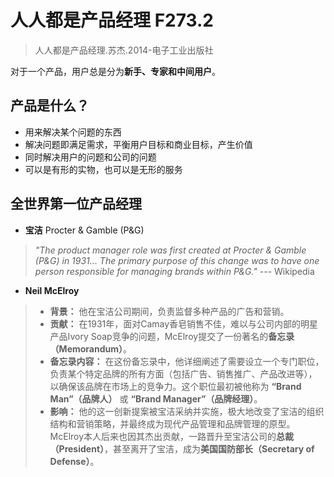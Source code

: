 # 人人都是产品经理 F273.2
> 人人都是产品经理.苏杰.2014-电子工业出版社

对于一个产品，用户总是分为**新手、专家和中间用户**。

## 产品是什么？
- 用来解决某个问题的东西
- 解决问题即满足需求，平衡用户目标和商业目标，产生价值
- 同时解决用户的问题和公司的问题
- 可以是有形的实物，也可以是无形的服务
## 全世界第一位产品经理
- **宝洁** Procter & Gamble (P&G)
 > *"The product manager role was first created at Procter & Gamble (P&G) in 1931... The primary purpose of this change was to have one person responsible for managing brands within P&G."*
>  --- Wikipedia
- **Neil McElroy**
> - **背景：** 他在宝洁公司期间，负责监督多种产品的广告和营销。
> - **贡献：** 在1931年，面对Camay香皂销售不佳，难以与公司内部的明星产品Ivory Soap竞争的问题，McElroy提交了一份著名的**备忘录（Memorandum）**。
> - **备忘录内容：** 在这份备忘录中，他详细阐述了需要设立一个专门职位，负责某个特定品牌的所有方面（包括广告、销售推广、产品改进等），以确保该品牌在市场上的竞争力。这个职位最初被他称为 **“Brand Man”（品牌人）** 或 **“Brand Manager”（品牌经理）**。
> - **影响：** 他的这一创新提案被宝洁采纳并实施，极大地改变了宝洁的组织结构和营销策略，并最终成为现代产品管理和品牌管理的原型。McElroy本人后来也因其杰出贡献，一路晋升至宝洁公司的**总裁（President）**，甚至离开了宝洁，成为**美国国防部长（Secretary of Defense）**。

 


